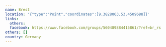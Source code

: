 ```yaml
---
name: Brest
location: '{"type":"Point","coordinates":[9.3828063,53.4509688]}'
links:
  others: 
  facebook: https://www.facebook.com/groups/560489884415861/?ref=br_rs
others: []
country: Germany
---
```

